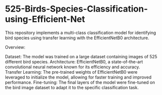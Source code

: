 # 525-Birds-Species-Classification-using-Efficient-Net

This repository implements a multi-class classification model for identifying bird species using transfer learning with the EfficientNetB0 architecture.

Overview:

Dataset: The model was trained on a large dataset containing images of 525 different bird species.
Architecture: EfficientNetB0, a state-of-the-art convolutional neural network known for its efficiency and accuracy.
Transfer Learning: The pre-trained weights of EfficientNetB0 were leveraged to initialize the model, allowing for faster training and improved performance.
Fine-tuning: The final layers of the model were fine-tuned on the bird image dataset to adapt it to the specific classification task.